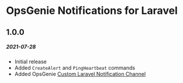 # OpsGenie Notifications for Laravel

## 1.0.0
##### 2021-07-28

- Initial release
- Added `CreateAlert` and `PingHeartbeat` commands
- Added OpsGenie [Custom Laravel Notification Channel](https://laravel.com/docs/8.x/notifications#custom-channels)
